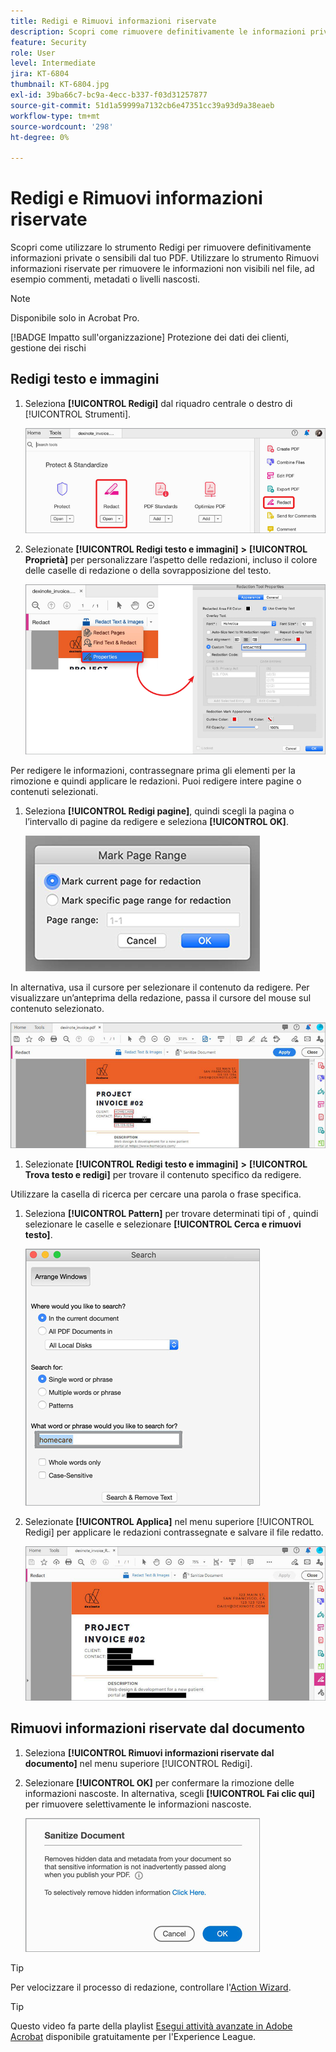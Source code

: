 ```yaml
---
title: Redigi e Rimuovi informazioni riservate
description: Scopri come rimuovere definitivamente le informazioni private o sensibili dal tuo PDF
feature: Security
role: User
level: Intermediate
jira: KT-6804
thumbnail: KT-6804.jpg
exl-id: 39ba66c7-bc9a-4ecc-b337-f03d31257877
source-git-commit: 51d1a59999a7132cb6e47351cc39a93d9a38eaeb
workflow-type: tm+mt
source-wordcount: '298'
ht-degree: 0%

---
```


# Redigi e Rimuovi informazioni riservate

Scopri come utilizzare lo strumento Redigi per rimuovere definitivamente informazioni private o sensibili dal tuo PDF. Utilizzare lo strumento Rimuovi informazioni riservate per rimuovere le informazioni non visibili nel file, ad esempio commenti, metadati o livelli nascosti.

>[!NOTE]
>
>Disponibile solo in Acrobat Pro.

[!BADGE Impatto sull&#39;organizzazione]
Protezione dei dati dei clienti, gestione dei rischi

## Redigi testo e immagini

1. Seleziona **[!UICONTROL Redigi]** dal riquadro centrale o destro di [!UICONTROL Strumenti].

   ![Redigi passaggio 1](../assets/Redact_1.png)

1. Selezionate **[!UICONTROL Redigi testo e immagini]** **>** **[!UICONTROL Proprietà]** per personalizzare l’aspetto delle redazioni, incluso il colore delle caselle di redazione o della sovrapposizione del testo.

   ![Redigi passaggio 2](../assets/Redact_2.png)

Per redigere le informazioni, contrassegnare prima gli elementi per la rimozione e quindi applicare le redazioni. Puoi redigere intere pagine o contenuti selezionati.

1. Seleziona **[!UICONTROL Redigi pagine]**, quindi scegli la pagina o l’intervallo di pagine da redigere e seleziona **[!UICONTROL OK]**.

   ![Redigi passaggio 4](../assets/Redact_3.png)

In alternativa, usa il cursore per selezionare il contenuto da redigere. Per visualizzare un’anteprima della redazione, passa il cursore del mouse sul contenuto selezionato.

   ![Redigi passaggio 5a](../assets/Redact_4.png)

1. Selezionate **[!UICONTROL Redigi testo e immagini]** **>** **[!UICONTROL Trova testo e redigi]** per trovare il contenuto specifico da redigere.

Utilizzare la casella di ricerca per cercare una parola o frase specifica.

1. Seleziona **[!UICONTROL Pattern]** per trovare determinati tipi of , quindi selezionare le caselle e selezionare **[!UICONTROL Cerca e rimuovi testo]**.

   ![Redigi passaggio 5b](../assets/Redact_5.png)

1. Selezionate **[!UICONTROL Applica]** nel menu superiore [!UICONTROL Redigi] per applicare le redazioni contrassegnate e salvare il file redatto.

   ![Redigi passaggio 6](../assets/Redact_6.png)

## Rimuovi informazioni riservate dal documento

1. Seleziona **[!UICONTROL Rimuovi informazioni riservate dal documento]** nel menu superiore [!UICONTROL Redigi].

1. Selezionare **[!UICONTROL OK]** per confermare la rimozione delle informazioni nascoste. In alternativa, scegli **[!UICONTROL Fai clic qui]** per rimuovere selettivamente le informazioni nascoste.

   ![Rimuovi informazioni riservate dal passaggio 2](../assets/Redact_7.png)

>[!TIP]
>
>Per velocizzare il processo di redazione, controllare l&#39;[Action Wizard](../advanced-tasks/action.md).

>[!TIP]
>
>Questo video fa parte della playlist [Esegui attività avanzate in Adobe Acrobat](https://experienceleague.adobe.com/it/playlists/acrobat-peform-advanced-tasks) disponibile gratuitamente per l&#39;Experience League.
